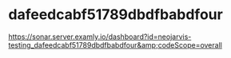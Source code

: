 # dafeedcabf51789dbdfbabdfour
https://sonar.server.examly.io/dashboard?id=neojarvis-testing_dafeedcabf51789dbdfbabdfour&amp;codeScope=overall
